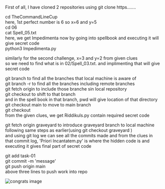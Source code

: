 First of all, I have cloned 2 repositories using git clone https.......


cd TheCommandLineCup<br>
here, 1st perfect number is 6 so x=6 and y=5 <br>
cd 06<br>
cat Spell_05.txt<br>here, we get Impedimenta now by going into spellbook and executing it will give secret code<br>
python3 Impedimenta.py 


similarly for the second challenge, x=3 and y=2 from given clues<br>
so we need to find what is in 02/Spell_03.txt. and implimenting that will give secret code 


git branch to find all the branches that local machine is aware of<br>
git branch -r to find all the branches including remote branches <br>
git fetch origin <remotebranch> to include those branche sin local repository<br>
git checkout <specified branch> to shift to that branch<br>
and in the spell book in that branch, pwd will give location of that directory<br>
git checkout main to move to main branch<br>
git checkout <specified branch> <location we got earlier><br>
from the given clues, we get Riddikuls.py contain required secret code

git fetch origin graveyard to introduce graveyard branch to local machine<br>
following same steps as earlier(using git checkout graveyard <location of spellbook in remote branch>) <br>
and using git log we can see all the commits made and from the clues in that commit log, 'Priori Incantatem.py' is where the hidden code is and executing it gives final part of secret code 

git add task-01<br>
git commit -m 'message'<br>
git push origin main<br>
above three lines to push work into repo


![congrats image](/amfoss-tasks/task-01/congrats.png)

